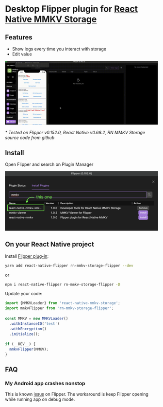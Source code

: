 # Desktop Flipper plugin for [React Native MMKV Storage](https://github.com/ammarahm-ed/react-native-mmkv-storage)

## Features
- Show logs every time you interact with storage
- Edit value

![gif](docs/example.gif)

_* Tested on Flipper v0.152.0, React Native v0.68.2, RN MMKV Storage source code from github_

## Install

Open Flipper and search on Plugin Manager

![manager](docs/manager.png)

## On your React Native project

Install [Flipper plug-in](https://github.com/pnthach95/rn-mmkv-storage-flipper):

```bash
yarn add react-native-flipper rn-mmkv-storage-flipper --dev
```

or

```bash
npm i react-native-flipper rn-mmkv-storage-flipper -D
```

Update your code:

```js
import {MMKVLoader} from 'react-native-mmkv-storage';
import mmkvFlipper from 'rn-mmkv-storage-flipper';

const MMKV = new MMKVLoader()
  .withInstanceID('test')
  .withEncryption()
  .initialize();

if (__DEV__) {
  mmkvFlipper(MMKV);
}
```

## FAQ

### My Android app crashes nonstop

This is known [issus](https://github.com/facebook/flipper/issues/3026#issuecomment-966631294) on Flipper. The workaround is keep Flipper opening while running app on debug mode.